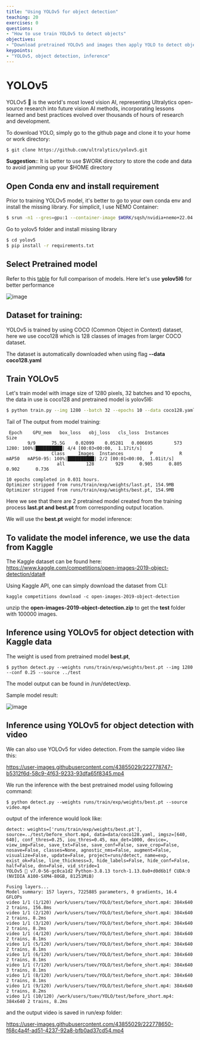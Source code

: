 ```yaml
---
title: "Using YOLOv5 for object detection"
teaching: 20
exercises: 0
questions:
- "How to use train YOLOv5 to detect objects"
objectives:
- "Download pretrained YOLOv5 and images then apply YOLO to detect object"
keypoints:
- "YOLOv5, object detection, inference"
---
```


# YOLOv5

YOLOv5 🚀 is the world's most loved vision AI, representing Ultralytics open-source research into future vision AI methods, incorporating lessons learned and best practices evolved over thousands of hours of research and development.

To download YOLO, simply go to the github page and clone it to your home or work directory:

```bash
$ git clone https://github.com/ultralytics/yolov5.git
```

**Suggestion:**: It is better to use $WORK directory to store the code and data to avoid jamming up your $HOME directory

## Open Conda env and install requirement

Prior to training YOLOv5 model, it's better to go to your own conda env and install the missing library. For simplicit, I use NEMO Container:

```bash
$ srun -n1 --gres=gpu:1 --container-image $WORK/sqsh/nvidia+nemo+22.04.sqsh --container-mounts=$WORK --time=12:00:00 --pty $SHELL
```

Go to yolov5 folder and install missing library

```bash
$ cd yolov5
$ pip install -r requirements.txt 
```

## Select Pretrained model

Refer to this [table](https://github.com/ultralytics/yolov5#pretrained-checkpoints) for full comparison of models.
Here let's use **yolov5l6** for better performance

![image](https://user-images.githubusercontent.com/43855029/210874334-2cd63117-f730-4e8f-b704-82d1bac329d5.png)

## Dataset for training:

YOLOv5 is trained by using COCO (Common Object in Context) dataset, here we use coco128 which is 128 classes of images from larger COCO dataset. 

The dataset is automatically downloaded when using flag **--data coco128.yaml**

## Train YOLOv5

Let's train model with image size of 1280 pixels, 32 batches and 10 epochs, the data in use is coco128  and pretrained model is yolov5l6:

```bash
$ python train.py --img 1280 --batch 32 --epochs 10 --data coco128.yaml --weights yolov5l6.pt
```

Tail of The output from model training:

```
 Epoch    GPU_mem   box_loss   obj_loss   cls_loss  Instances       Size
        9/9      75.5G    0.02099    0.05281   0.006695        573       1280: 100%|██████████| 4/4 [00:03<00:00,  1.17it/s]
                 Class     Images  Instances          P          R      mAP50   mAP50-95: 100%|██████████| 2/2 [00:01<00:00,  1.01it/s]
                   all        128        929      0.905      0.805      0.902      0.736

10 epochs completed in 0.031 hours.
Optimizer stripped from runs/train/exp/weights/last.pt, 154.9MB
Optimizer stripped from runs/train/exp/weights/best.pt, 154.9MB
```

Here we see that there are 2 pretrained model created from the training process **last.pt and best.pt** from corresponding output location.

We will use the **best.pt** weight for model inference:

## To validate the model inference, we use the data from Kaggle

The Kaggle dataset can be found here: https://www.kaggle.com/competitions/open-images-2019-object-detection/data#

Using Kaggle API, one can simply download the dataset from CLI:

```
kaggle competitions download -c open-images-2019-object-detection
```

unzip the **open-images-2019-object-detection.zip** to get the **test** folder with 100000 images.

## Inference using YOLOv5 for object detection with Kaggle data

The weight is used from pretrained model **best.pt**, 

```
$ python detect.py --weights runs/train/exp/weights/best.pt --img 1280 --conf 0.25 --source ../test
```

The model output can be found in /run/detect/exp.

Sample model result:

![image](https://user-images.githubusercontent.com/43855029/210882960-04a62669-22b6-43b0-b885-98756f7f62cd.png)


## Inference using YOLOv5 for object detection with video

We can also use YOLOv5 for video detection.
From the sample video like this:

https://user-images.githubusercontent.com/43855029/222778747-b5312f6d-58c9-4f63-9233-93dfa65f8345.mp4

We run the inference with the best pretrained model using following command:

```
$ python detect.py --weights runs/train/exp/weights/best.pt --source  video.mp4
```

output of the inference would look like:

```
detect: weights=['runs/train/exp/weights/best.pt'], source=../test/before_short.mp4, data=data/coco128.yaml, imgsz=[640, 640], conf_thres=0.25, iou_thres=0.45, max_det=1000, device=, view_img=False, save_txt=False, save_conf=False, save_crop=False, nosave=False, classes=None, agnostic_nms=False, augment=False, visualize=False, update=False, project=runs/detect, name=exp, exist_ok=False, line_thickness=3, hide_labels=False, hide_conf=False, half=False, dnn=False, vid_stride=1
YOLOv5 🚀 v7.0-56-gc0ca1d2 Python-3.8.13 torch-1.13.0a0+d0d6b1f CUDA:0 (NVIDIA A100-SXM4-80GB, 81251MiB)

Fusing layers... 
Model summary: 157 layers, 7225885 parameters, 0 gradients, 16.4 GFLOPs
video 1/1 (1/120) /work/users/tuev/YOLO/test/before_short.mp4: 384x640 2 trains, 156.8ms
video 1/1 (2/120) /work/users/tuev/YOLO/test/before_short.mp4: 384x640 2 trains, 8.2ms
video 1/1 (3/120) /work/users/tuev/YOLO/test/before_short.mp4: 384x640 2 trains, 8.2ms
video 1/1 (4/120) /work/users/tuev/YOLO/test/before_short.mp4: 384x640 2 trains, 8.1ms
video 1/1 (5/120) /work/users/tuev/YOLO/test/before_short.mp4: 384x640 2 trains, 8.1ms
video 1/1 (6/120) /work/users/tuev/YOLO/test/before_short.mp4: 384x640 2 trains, 8.1ms
video 1/1 (7/120) /work/users/tuev/YOLO/test/before_short.mp4: 384x640 3 trains, 8.1ms
video 1/1 (8/120) /work/users/tuev/YOLO/test/before_short.mp4: 384x640 2 trains, 8.1ms
video 1/1 (9/120) /work/users/tuev/YOLO/test/before_short.mp4: 384x640 2 trains, 8.2ms
video 1/1 (10/120) /work/users/tuev/YOLO/test/before_short.mp4: 384x640 2 trains, 8.2ms
```

and the output video is saved in run/exp folder:

https://user-images.githubusercontent.com/43855029/222778650-f68c4a4f-ad51-4237-92a8-bfb0ad37cd54.mp4





